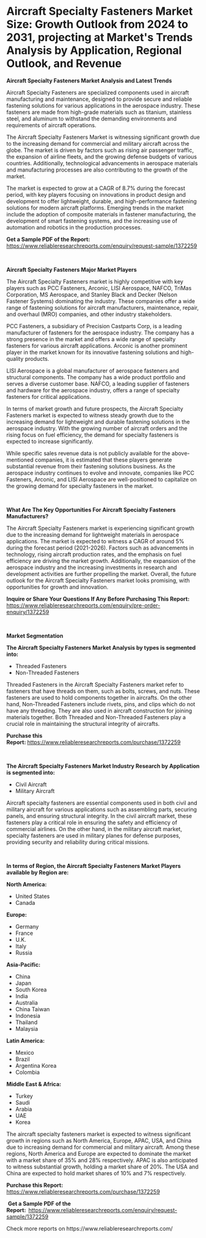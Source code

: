 <p><h1>Aircraft Specialty Fasteners Market Size: Growth Outlook from 2024 to 2031, projecting at Market's Trends Analysis by Application, Regional Outlook, and Revenue</h1></p><p><strong>Aircraft Specialty Fasteners Market Analysis and Latest Trends</strong></p>
<p><p>Aircraft Specialty Fasteners are specialized components used in aircraft manufacturing and maintenance, designed to provide secure and reliable fastening solutions for various applications in the aerospace industry. These fasteners are made from high-grade materials such as titanium, stainless steel, and aluminum to withstand the demanding environments and requirements of aircraft operations.</p><p>The Aircraft Specialty Fasteners Market is witnessing significant growth due to the increasing demand for commercial and military aircraft across the globe. The market is driven by factors such as rising air passenger traffic, the expansion of airline fleets, and the growing defense budgets of various countries. Additionally, technological advancements in aerospace materials and manufacturing processes are also contributing to the growth of the market.</p><p>The market is expected to grow at a CAGR of 8.7% during the forecast period, with key players focusing on innovations in product design and development to offer lightweight, durable, and high-performance fastening solutions for modern aircraft platforms. Emerging trends in the market include the adoption of composite materials in fastener manufacturing, the development of smart fastening systems, and the increasing use of automation and robotics in the production processes.</p></p>
<p><strong>Get a Sample PDF of the Report:&nbsp;</strong> <a href="https://www.reliableresearchreports.com/enquiry/request-sample/1372259">https://www.reliableresearchreports.com/enquiry/request-sample/1372259</a></p>
<p>&nbsp;</p>
<p><strong>Aircraft Specialty Fasteners Major Market Players</strong></p>
<p><p>The Aircraft Specialty Fasteners market is highly competitive with key players such as PCC Fasteners, Arconic, LISI Aerospace, NAFCO, TriMas Corporation, MS Aerospace, and Stanley Black and Decker (Nelson Fastener Systems) dominating the industry. These companies offer a wide range of fastening solutions for aircraft manufacturers, maintenance, repair, and overhaul (MRO) companies, and other industry stakeholders.</p><p>PCC Fasteners, a subsidiary of Precision Castparts Corp, is a leading manufacturer of fasteners for the aerospace industry. The company has a strong presence in the market and offers a wide range of specialty fasteners for various aircraft applications. Arconic is another prominent player in the market known for its innovative fastening solutions and high-quality products.</p><p>LISI Aerospace is a global manufacturer of aerospace fasteners and structural components. The company has a wide product portfolio and serves a diverse customer base. NAFCO, a leading supplier of fasteners and hardware for the aerospace industry, offers a range of specialty fasteners for critical applications.</p><p>In terms of market growth and future prospects, the Aircraft Specialty Fasteners market is expected to witness steady growth due to the increasing demand for lightweight and durable fastening solutions in the aerospace industry. With the growing number of aircraft orders and the rising focus on fuel efficiency, the demand for specialty fasteners is expected to increase significantly.</p><p>While specific sales revenue data is not publicly available for the above-mentioned companies, it is estimated that these players generate substantial revenue from their fastening solutions business. As the aerospace industry continues to evolve and innovate, companies like PCC Fasteners, Arconic, and LISI Aerospace are well-positioned to capitalize on the growing demand for specialty fasteners in the market.</p></p>
<p>&nbsp;</p>
<p><strong>What Are The Key Opportunities For Aircraft Specialty Fasteners Manufacturers?</strong></p>
<p><p>The Aircraft Specialty Fasteners market is experiencing significant growth due to the increasing demand for lightweight materials in aerospace applications. The market is expected to witness a CAGR of around 5% during the forecast period (2021-2026). Factors such as advancements in technology, rising aircraft production rates, and the emphasis on fuel efficiency are driving the market growth. Additionally, the expansion of the aerospace industry and the increasing investments in research and development activities are further propelling the market. Overall, the future outlook for the Aircraft Specialty Fasteners market looks promising, with opportunities for growth and innovation.</p></p>
<p><strong>Inquire or Share Your Questions If Any Before Purchasing This Report:</strong> <a href="https://www.reliableresearchreports.com/enquiry/pre-order-enquiry/1372259">https://www.reliableresearchreports.com/enquiry/pre-order-enquiry/1372259</a></p>
<p>&nbsp;</p>
<p><strong>Market Segmentation</strong></p>
<p><strong>The Aircraft Specialty Fasteners Market Analysis by types is segmented into:</strong></p>
<p><ul><li>Threaded Fasteners</li><li>Non-Threaded Fasteners</li></ul></p>
<p><p>Threaded Fasteners in the Aircraft Specialty Fasteners market refer to fasteners that have threads on them, such as bolts, screws, and nuts. These fasteners are used to hold components together in aircrafts. On the other hand, Non-Threaded Fasteners include rivets, pins, and clips which do not have any threading. They are also used in aircraft construction for joining materials together. Both Threaded and Non-Threaded Fasteners play a crucial role in maintaining the structural integrity of aircrafts.</p></p>
<p><strong>Purchase this Report:&nbsp;</strong><a href="https://www.reliableresearchreports.com/purchase/1372259">https://www.reliableresearchreports.com/purchase/1372259</a></p>
<p>&nbsp;</p>
<p><strong>The Aircraft Specialty Fasteners Market Industry Research by Application is segmented into:</strong></p>
<p><ul><li>Civil Aircraft</li><li>Military Aircraft</li></ul></p>
<p><p>Aircraft specialty fasteners are essential components used in both civil and military aircraft for various applications such as assembling parts, securing panels, and ensuring structural integrity. In the civil aircraft market, these fasteners play a critical role in ensuring the safety and efficiency of commercial airlines. On the other hand, in the military aircraft market, specialty fasteners are used in military planes for defense purposes, providing security and reliability during critical missions.</p></p>
<p>&nbsp;</p>
<p><strong>In terms of Region, the Aircraft Specialty Fasteners Market Players available by Region are:</strong></p>
<p>
    <p> <strong> North America: </strong>
        <ul>
            <li>United States</li>
            <li>Canada</li>
        </ul>
        </p> 
    <p> <strong> Europe: </strong>
        <ul>
            <li>Germany</li>
            <li>France</li>
            <li>U.K.</li>
            <li>Italy</li>
            <li>Russia</li>
        </ul>
        </p> 
    <p> <strong> Asia-Pacific: </strong>
        <ul>
            <li>China</li>
            <li>Japan</li>
            <li>South Korea</li>
            <li>India</li>
            <li>Australia</li>
            <li>China Taiwan</li>
            <li>Indonesia</li>
            <li>Thailand</li>
            <li>Malaysia</li>
        </ul>
        </p> 
    <p> <strong> Latin America: </strong>
        <ul>
            <li>Mexico</li>
            <li>Brazil</li>
            <li>Argentina Korea</li>
            <li>Colombia</li>
        </ul>
        </p> 
    <p> <strong> Middle East & Africa: </strong>
        <ul>
            <li>Turkey</li>
            <li>Saudi</li>
            <li>Arabia</li>
            <li>UAE</li>
            <li>Korea</li>
        </ul>
    </p>
    </p>
<p><p>The aircraft specialty fasteners market is expected to witness significant growth in regions such as North America, Europe, APAC, USA, and China due to increasing demand for commercial and military aircraft. Among these regions, North America and Europe are expected to dominate the market with a market share of 35% and 28% respectively. APAC is also anticipated to witness substantial growth, holding a market share of 20%. The USA and China are expected to hold market shares of 10% and 7% respectively.</p></p>
<p><strong>Purchase this Report: </strong><a href="https://www.reliableresearchreports.com/purchase/1372259">https://www.reliableresearchreports.com/purchase/1372259</a></p>
<p>&nbsp;<strong>Get a Sample PDF of the Report:&nbsp;&nbsp;</strong><a href="https://www.reliableresearchreports.com/enquiry/request-sample/1372259">https://www.reliableresearchreports.com/enquiry/request-sample/1372259</a></p>
<p><strong></strong></p>
<p>Check more reports on https://www.reliableresearchreports.com/</p>
